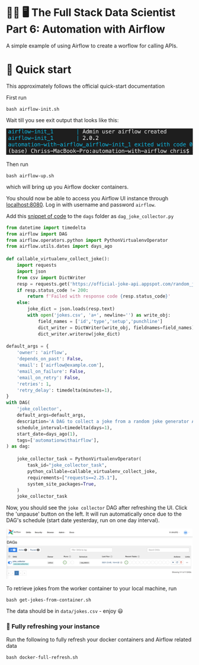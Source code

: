 # 🧑‍🏭 🖥️ The Full Stack Data Scientist Part 6: Automation with Airflow

A simple example of using Airflow to create a worflow for calling APIs.

# 🌊 Quick start

This approximately follows the official quick-start documentation

First run

```
bash airflow-init.sh
```

Wait till you see exit output that looks like this:

![image](airflow-init.png)

Then run

```
bash airflow-up.sh
```

which will bring up you Airflow docker containers.

You should now be able to access you Airflow UI instance through [localhost:8080](localhost:8080). Log in with username and password `airflow`.

Add this [snippet of code](https://gist.github.com/chrisgschon/380f430c000a8c957c3a50756a9d3c3b) to the `dags` folder as `dag_joke_collector.py`

```python
from datetime import timedelta
from airflow import DAG
from airflow.operators.python import PythonVirtualenvOperator
from airflow.utils.dates import days_ago

def callable_virtualenv_collect_joke():
    import requests
    import json
    from csv import DictWriter
    resp = requests.get('https://official-joke-api.appspot.com/random_joke')
    if resp.status_code != 200:
        return f'Failed with response code {resp.status_code}'
    else:
        joke_dict = json.loads(resp.text)
        with open('jokes.csv', 'a+', newline='') as write_obj:
            field_names = ['id','type','setup','punchline']
            dict_writer = DictWriter(write_obj, fieldnames=field_names)
            dict_writer.writerow(joke_dict)

default_args = {
    'owner': 'airflow',
    'depends_on_past': False,
    'email': ['airflow@example.com'],
    'email_on_failure': False,
    'email_on_retry': False,
    'retries': 1,
    'retry_delay': timedelta(minutes=1),
}
with DAG(
    'joke_collector',
    default_args=default_args,
    description='A DAG to collect a joke from a random joke generator API',
    schedule_interval=timedelta(days=1),
    start_date=days_ago(1),
    tags=['automationwithairflow'],
) as dag:

    joke_collector_task = PythonVirtualenvOperator(
        task_id="joke_collector_task",
        python_callable=callable_virtualenv_collect_joke,
        requirements=["requests==2.25.1"],
        system_site_packages=True,
    )
    joke_collector_task
```

Now, you should see the `joke collector` DAG after refreshing the UI. Click the 'unpause' button on the left. It will run automatically once due to the DAG's schedule (start date yesterday, run on one day interval).

![image](readme-ui.png)

To retrieve jokes from the worker container to your local machine, run

```
bash get-jokes-from-container.sh
```

The data should be in `data/jokes.csv` - enjoy 😃

### 🧯 Fully refreshing your instance

Run the following to fully refresh your docker containers and Airflow related data

```
bash docker-full-refresh.sh
```
